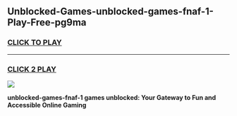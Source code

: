 
## Unblocked-Games-unblocked-games-fnaf-1-Play-Free-pg9ma
<h3>
<a href="https://premium76.site?title=unblocked-games-fnaf-1&ref=18A1">CLICK TO PLAY</a></h3>
<hr>

<h3>
<a href="https://premium76.site?title=unblocked-games-fnaf-1&ref=18A1">CLICK 2 PLAY</a>
  
</h3>

<a href="https://premium76.site?title=unblocked-games-fnaf-1&ref=18A1"><img src="https://clearcache.store/games.png"></a>


**unblocked-games-fnaf-1 games unblocked: Your Gateway to Fun and Accessible Online Gaming**
